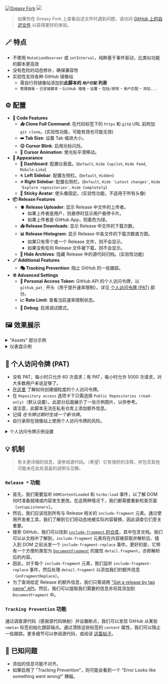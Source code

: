 [![Greasy Fork](https://img.shields.io/greasyfork/dt/510742)](https://greasyfork.org/scripts/510742) [![](https://img.shields.io/badge/Crazy%20Thur.-V%20me%2050-red?logo=kfc)](https://greasyfork.org/rails/active_storage/blobs/redirect/eyJfcmFpbHMiOnsibWVzc2FnZSI6IkJBaHBBaWZvIiwiZXhwIjpudWxsLCJwdXIiOiJibG9iX2lkIn19--10e04ed7ed56ae18d22cec6d675b34fd579cecab/wechat.jpeg?locale=zh-CN)

> 如果你在 Greasy Fork 上查看自述文件时遇到问题，请访问 [GitHub 上的自述文件](https://github.com/PRO-2684/gadgets/blob/main/github_plus/README_CN.md) 以获得更好的体验。

## 🪄 特点

- 不使用 `MutationObserver` 或 `setInterval`，纯粹基于事件驱动，比类似功能的脚本更高效
- 没有危险的动态修补，确保兼容性
- 实验性支持各种 GitHub 镜像站
    - 需自行将镜像站添加到**此脚本的 `用户匹配` 列表**
    - `管理面板` - `已安装脚本` - `GitHub 增强` - `设置` - `包括/排除` - `用户匹配` - `添加...`

## ⚙️ 配置

- **🔢 Code Features**
    - **📥 Clone Full Command**: 在代码标签下的 `https` 和 `git@` URL 前附加 `git clone`。(实验性功能，可能有效也可能无效)
    - **➡️ Tab Size**: 设置 Tab 缩进大小。
    - **😉 Cursor Blink**: 启用光标闪烁。
    - **🌊 Cursor Animation**: 使光标平滑移动。
- **🎨 Appearance**
    - **📰 Dashboard**: 配置仪表盘。(`Default`, `Hide Copilot`, `Hide Feed`, `Mobile-Like`)
    - **↖️ Left Sidebar**: 配置左侧栏。(`Default`, `Hidden`)
    - **↗️ Right Sidebar**: 配置右侧栏。(`Default`, `Hide 'Latest changes'`, `Hide 'Explore repositories'`, `Hide Completely`)
    - **📌 Sticky Avatar**: 使头像固定。(实验性功能，不适用于所有头像)
- **📦 Release Features**
    - **⬆️ Release Uploader**: 显示 Release 中文件的上传者。
        - 如果上传者是用户，则悬停时显示用户悬停卡片。
        - 如果上传者是 GitHub App，则着色为绿。
    - **📥 Release Downloads**: 显示 Release 中文件的下载次数。
    - **📊 Release Histogram**: 显示 Release 中各文件的下载次数直方图。
        - 如果只有零个或一个 Release 文件，则不会显示。
        - 如果没有任何 Release 文件被下载，则不会显示。
    - **🫥 Hide Archives**: 隐藏 Release 中的源代码归档。(实验性功能)
- **🪄 Additional Features**
    - **🎭 Tracking Prevention**: 阻止 GitHub 的一些跟踪。
- **⚙️ Advanced Settings**
    - **🔑 Personal Access Token**: GitHub API 的个人访问令牌，以 `github_pat_` 开头（用于提升速率限制）。详见 [个人访问令牌 (PAT)](#-个人访问令牌-pat) 部分。
    - **📈 Rate Limit**: 查看当前速率限制状态。
    - **🐞 Debug**: 启用调试模式。

## 🖼️ 效果展示

<details><summary>
"Assets" 部分示例
</summary>

下述 Release "Assets" 部分的示例均启用了 `Release Downloads`, `Release Uploader` 和 `Release Histogram`。

[microsoft/terminal@v1.22.2702.0](https://github.com/microsoft/terminal/releases/tag/v1.22.2702.0):

![microsoft/terminal@v1.22.2702.0](./images/assets-1.jpg)

[PRO-2684/GM_config@v1.2.1](https://github.com/PRO-2684/GM_config/releases/tag/v1.2.1):

![PRO-2684/GM_config@v1.2.1](./images/assets-2.jpg)

</details>

<details><summary>
仪表盘示例
</summary>

这是一个仪表盘界面的示例，其中 `📰 Dashboard` 设置为 `Mobile-Like`, `↖️ Left Sidebar` 设置为 `Hidden`, `↗️ Right Sidebar` 设置为 `Hide 'Latest changes'`。

![](./images/dashboard.jpg)

</details>

## 🔑 个人访问令牌 (PAT)

- 没有 PAT，每小时只允许 $60$ 次请求；有 PAT，每小时允许 $5000$ 次请求，对大多数用户来说足够了。
- [在这里](https://docs.github.com/en/authentication/keeping-your-account-and-data-secure/managing-your-personal-access-tokens#creating-a-fine-grained-personal-access-token) 了解如何创建细粒度的个人访问令牌。
- 在 `Repository access` 选项卡下只需选择 `Public Repositories (read-only)`（默认设置）。此部分后面展示了一张示例图片，以供参考。
- 请注意，此脚本无法在私有仓库上添加额外信息。
- 记得 *在令牌过期时生成一个新令牌*。
- 自行承担在镜像站上使用个人访问令牌的风险。

<details><summary>
个人访问令牌示例设置
</summary>

![](./images/token.jpeg)

</details>

## 💡 机制

> 有关更详细的信息，请参阅源代码。（希望）它有很好的注释，并包含其他可能未在此处涵盖的说明与见解。

### `Release *` 功能

- 首先，我们需要监听 `DOMContentLoaded` 和 `turbo:load` 事件，以了解 DOM 何时准备就绪或内容发生更改。在这两种情况下，我们都需要重新检查页面（`setupListeners`）。
- 然后，我们应该找到所有与 Release 相关的 `include-fragment` 元素。通过使用开发者工具，我们了解到它们将动态地被实际内容替换，因此调查它们至关重要。
- 搜索 GitHub，我们可以找到 [`include-fragment` 的仓库](https://github.com/github/include-fragment-element/)，其中包含文档。我们可以从文档中了解到，`include-fragment` 元素将在内容被获取并解析后、插入到 DOM 之前派发一个 `include-fragment-replace` 事件。更好的是，它带有一个方便的类型为 [`DocumentFragment`](https://developer.mozilla.org/en-US/docs/Web/API/DocumentFragment) 的属性 `detail.fragment`，亦即解析后的内容。
- 因此，对于每个 `include-fragment` 元素，我们监听 `include-fragment-replace` 事件，然后处理 `detail.fragment` 以添加我们的额外信息（`onFragmentReplace`）。
- 为了查询给定 Release 的额外信息，我们只需调用 ["Get a release by tag name" API](https://docs.github.com/en/rest/releases/releases?apiVersion=2022-11-28#get-a-release-by-tag-name)。然后，我们可以提取我们需要的信息并将其添加到 `DocumentFragment` 中。

### `Tracking Prevention` 功能

通过调查源代码（感谢源代码映射）并设置断点，我们可以发现 GitHub 从某些 `<meta>` 标签初始化跟踪端点。通过清除这些标签的 `content` 属性，我们可以阻止一些跟踪。更多细节可以参阅源代码，或阅读 [这篇帖子](https://www.52pojie.cn/forum.php?mod=viewthread&tid=1969514)。

## 🤔 已知问题

- 添加的信息可能不对齐。
- 如果启用了 "Tracking Prevention"，则可能会看到一个 "Error Looks like something went wrong!" 横幅。
